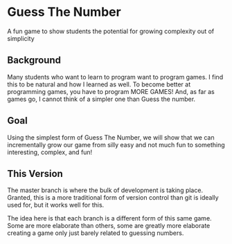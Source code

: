 # Guess The Number
A fun game to show students the potential for growing complexity out of simplicity

## Background
Many students who want to learn to program want to program games. I find this to be natural and how I learned as well. To become better at programming games, you have to program MORE GAMES! And, as far as games go, I cannot think of a simpler one than Guess the number. 

## Goal
Using the simplest form of Guess The Number, we will show that we can incrementally grow our game from silly easy and not much fun to something interesting, complex, and fun!

## This Version
The master branch is where the bulk of development is taking place. Granted, this is a more traditional form of version control than git is ideally used for, but it works well for this.

The idea here is that each branch is a different form of this same game. Some are more elaborate than others, some are greatly more elaborate creating a game only just barely related to guessing numbers. 
